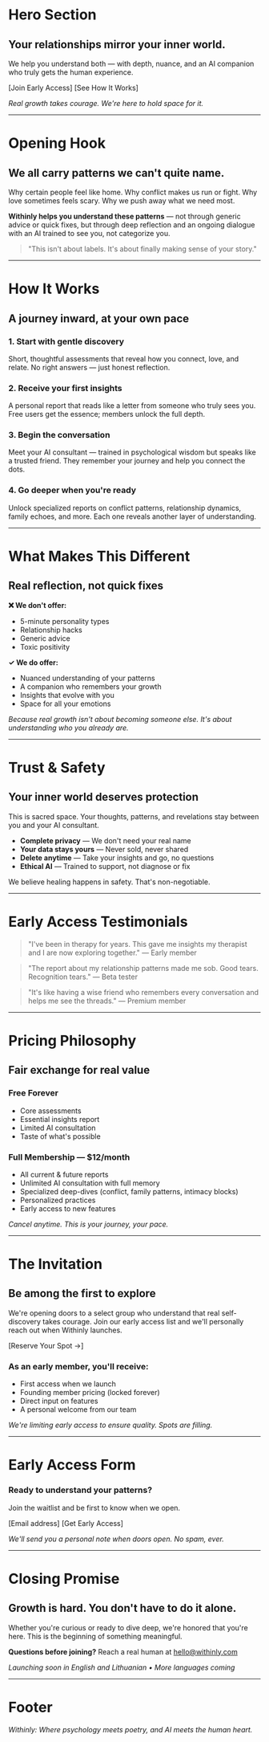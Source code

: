 # Hero Section

## Your relationships mirror your inner world.

We help you understand both — with depth, nuance, and an AI companion who truly gets the human experience.

[Join Early Access] [See How It Works]

_Real growth takes courage. We're here to hold space for it._

---

# Opening Hook

## We all carry patterns we can't quite name.

Why certain people feel like home. Why conflict makes us run or fight. Why love sometimes feels scary. Why we push away what we need most.

**Withinly helps you understand these patterns** — not through generic advice or quick fixes, but through deep reflection and an ongoing dialogue with an AI trained to see you, not categorize you.

> "This isn't about labels. It's about finally making sense of your story."

---

# How It Works

## A journey inward, at your own pace

### 1. Start with gentle discovery

Short, thoughtful assessments that reveal how you connect, love, and relate. No right answers — just honest reflection.

### 2. Receive your first insights

A personal report that reads like a letter from someone who truly sees you. Free users get the essence; members unlock the full depth.

### 3. Begin the conversation

Meet your AI consultant — trained in psychological wisdom but speaks like a trusted friend. They remember your journey and help you connect the dots.

### 4. Go deeper when you're ready

Unlock specialized reports on conflict patterns, relationship dynamics, family echoes, and more. Each one reveals another layer of understanding.

---

# What Makes This Different

## Real reflection, not quick fixes

**❌ We don't offer:**

- 5-minute personality types
- Relationship hacks
- Generic advice
- Toxic positivity

**✓ We do offer:**

- Nuanced understanding of your patterns
- A companion who remembers your growth
- Insights that evolve with you
- Space for all your emotions

_Because real growth isn't about becoming someone else. It's about understanding who you already are._

---

# Trust & Safety

## Your inner world deserves protection

This is sacred space. Your thoughts, patterns, and revelations stay between you and your AI consultant.

- **Complete privacy** — We don't need your real name
- **Your data stays yours** — Never sold, never shared
- **Delete anytime** — Take your insights and go, no questions
- **Ethical AI** — Trained to support, not diagnose or fix

We believe healing happens in safety. That's non-negotiable.

---

# Early Access Testimonials

> "I've been in therapy for years. This gave me insights my therapist and I are now exploring together."
> — Early member

> "The report about my relationship patterns made me sob. Good tears. Recognition tears."
> — Beta tester

> "It's like having a wise friend who remembers every conversation and helps me see the threads."
> — Premium member

---

# Pricing Philosophy

## Fair exchange for real value

### Free Forever

- Core assessments
- Essential insights report
- Limited AI consultation
- Taste of what's possible

### Full Membership — $12/month

- All current & future reports
- Unlimited AI consultation with full memory
- Specialized deep-dives (conflict, family patterns, intimacy blocks)
- Personalized practices
- Early access to new features

_Cancel anytime. This is your journey, your pace._

---

# The Invitation

## Be among the first to explore

We're opening doors to a select group who understand that real self-discovery takes courage. Join our early access list and we'll personally reach out when Withinly launches.

[Reserve Your Spot →]

### As an early member, you'll receive:

- First access when we launch
- Founding member pricing (locked forever)
- Direct input on features
- A personal welcome from our team

_We're limiting early access to ensure quality. Spots are filling._

---

# Early Access Form

### Ready to understand your patterns?

Join the waitlist and be first to know when we open.

[Email address]
[Get Early Access]

_We'll send you a personal note when doors open. No spam, ever._

---

# Closing Promise

## Growth is hard. You don't have to do it alone.

Whether you're curious or ready to dive deep, we're honored that you're here. This is the beginning of something meaningful.

**Questions before joining?** Reach a real human at hello@withinly.com

_Launching soon in English and Lithuanian • More languages coming_

---

# Footer

_Withinly: Where psychology meets poetry, and AI meets the human heart._
